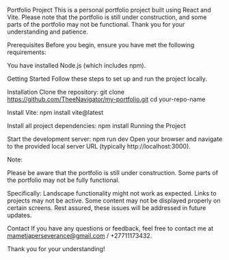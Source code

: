 Portfolio Project
This is a personal portfolio project built using React and Vite. Please note that the portfolio is still under construction, and some parts of the portfolio may not be functional. Thank you for your understanding and patience.

Prerequisites
Before you begin, ensure you have met the following requirements:

You have installed Node.js (which includes npm).

Getting Started
Follow these steps to set up and run the project locally.

Installation
Clone the repository:
git clone https://github.com/TheeNavigator/my-portfolio.git
cd your-repo-name

Install Vite:
npm install vite@latest

Install all project dependencies:
npm install
Running the Project

Start the development server:
npm run dev
Open your browser and navigate to the provided local server URL (typically http://localhost:3000).

Note:

Please be aware that the portfolio is still under construction. Some parts of the portfolio may not be fully functional. 

Specifically:
Landscape functionality might not work as expected.
Links to projects may not be active.
Some content may not be displayed properly on certain screens.
Rest assured, these issues will be addressed in future updates.

Contact
If you have any questions or feedback, feel free to contact me at mametjaperseverance@gmail.com / +27711173432.

Thank you for your understanding!